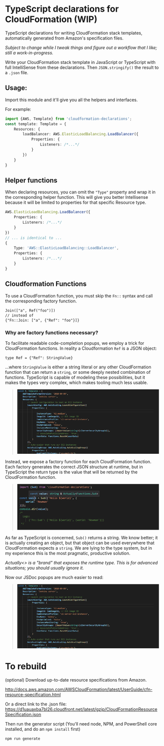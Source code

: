 # TypeScript declarations for CloudFormation (WIP)

TypeScript declarations for writing CloudFormation stack templates, automatically generated from Amazon's specification files.

*Subject to change while I tweak things and figure out a workflow that I like; still a work-in-progress.*

Write your CloudFormation stack template in JavaScript or TypeScript with full IntelliSense from these declarations.
Then `JSON.stringify()` the result to a `.json` file.

## Usage:

Import this module and it'll give you all the helpers and interfaces.

For example:

```typescript
import {AWS, Template} from 'cloudformation-declarations';
const template: Template = {
    Resources: {
        loadBalancer: AWS.ElasticLoadBalancing.LoadBalancer({
            Properties: {
                Listeners: /*...*/
            }
        })
    }
}
```

## Helper functions

When declaring resources, you can omit the `"Type"` property and wrap it in the corresponding helper function.  This will give you better Intellisense because it will be limited to properties for that specific Resource type.

```typescript
AWS.ElasticLoadBalancing.LoadBalancer({
    Properties: {
        Listeners: /*...*/
    }
})
// ... is identical to ...
{
    Type: 'AWS::ElasticLoadBalancing::LoadBalancer',
    Properties: {
        Listeners: /*...*/
    }
}
```

## Cloudformation Functions

To use a CloudFormation function, you must skip the `Fn::` syntax and call the corresponding factory function.

```
Join(["a", Ref("foo")])
// instead of
{"Fn::Join: ["a", {"Ref": "foo"}]}
```

### Why are factory functions necessary?

To facilitate readable code-completion popups, we employ a trick for CloudFormation functions.  In reality a Cloudformation `Ref` is a JSON object:

```
type Ref = {"Ref": StringValue}
```

...where `StringValue` is either a string literal or any other CloudFormation function that can return a `string`, or some deeply nested combination of functions.  TypeScript is capable of modeling these possibilities, but it makes the types very complex, which makes tooling much less usable.

> ![Endless union types](./docs/endless-union-types.gif)

Instead, we expose a factory function for each CloudFormation function.  Each factory generates the correct JSON structure at runtime, but in TypeScript the return type is the value that will be returned by the CloudFormation function.

> ![TS vs runtime types](./docs/fn-factory-claimed-return-type-vs-runtime.png)

As far as TypeScript is concerned, `Sub()` returns a string.  We know better; it is actually creating an object, but that object can be used everywhere that CloudFormation expects a `string`.  We are lying to the type system, but in my experience this is the most pragmatic, productive solution.

*Actually<> is a "brand" that exposes the runtime type.  This is for advanced situations; you should usually ignore it.*

Now our JSDoc popups are much easier to read:

> ![Readable types](./docs/readable-types.gif)

# To rebuild

(optional) Download up-to-date resource specifications from Amazon.

http://docs.aws.amazon.com/AWSCloudFormation/latest/UserGuide/cfn-resource-specification.html

Or a direct link to the .json file: https://d1uauaxba7bl26.cloudfront.net/latest/gzip/CloudFormationResourceSpecification.json

Then run the generator script (You'll need node, NPM, and PowerShell core installed, and do an `npm install` first)

```
npm run generate
```
